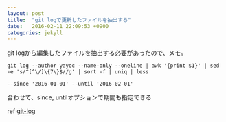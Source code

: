```yaml
---
layout: post
title:  "git logで更新したファイルを抽出する"
date:   2016-02-11 22:09:53 +0900
categories: jekyll 
---
```


git logから編集したファイルを抽出する必要があったので、メモ。

```
git log --author yayoc --name-only --oneline | awk '{print $1}' | sed -e 's/^[^\/]\{7\}$//g' | sort -f | uniq | less
```

```
--since '2016-01-01' --until '2016-02-01'
```

合わせて、since, untilオプションで期間も指定できる



ref
[git-log](:https://git-scm.com/docs/git-log)



